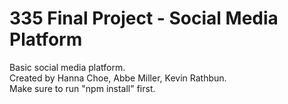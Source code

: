 # 335 Final Project - Social Media Platform
Basic social media platform.  
Created by Hanna Choe, Abbe Miller, Kevin Rathbun.  
Make sure to run "npm install" first.
